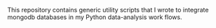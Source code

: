 This repository contains generic utility scripts that I wrote to integrate mongodb databases in my Python data-analysis work flows.
